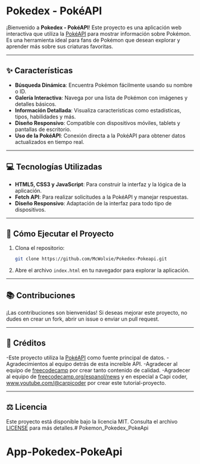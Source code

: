 # Pokedex - PokéAPI

¡Bienvenido a **Pokedex - PokéAPI**! Este proyecto es una aplicación web interactiva que utiliza la [PokéAPI](https://pokeapi.co/) para mostrar información sobre Pokémon. Es una herramienta ideal para fans de Pokémon que desean explorar y aprender más sobre sus criaturas favoritas.

---

## ✨ Características

- **Búsqueda Dinámica**: Encuentra Pokémon fácilmente usando su nombre o ID.
- **Galería Interactiva**: Navega por una lista de Pokémon con imágenes y detalles básicos.
- **Información Detallada**: Visualiza características como estadísticas, tipos, habilidades y más.
- **Diseño Responsivo**: Compatible con dispositivos móviles, tablets y pantallas de escritorio.
- **Uso de la PokéAPI**: Conexión directa a la PokéAPI para obtener datos actualizados en tiempo real.

---

## 💻 Tecnologías Utilizadas

- **HTML5, CSS3 y JavaScript**: Para construir la interfaz y la lógica de la aplicación.
- **Fetch API**: Para realizar solicitudes a la PokéAPI y manejar respuestas.
- **Diseño Responsivo**: Adaptación de la interfaz para todo tipo de dispositivos.

---

## 🔧 Cómo Ejecutar el Proyecto

1. Clona el repositorio:  
   ```bash
   git clone https://github.com/McWolvie/Pokedex-Pokeapi.git
   ```
2. Abre el archivo `index.html` en tu navegador para explorar la aplicación.

---

## 📚 Contribuciones

¡Las contribuciones son bienvenidas! Si deseas mejorar este proyecto, no dudes en crear un fork, abrir un issue o enviar un pull request.

---

## 🚀 Créditos

-Este proyecto utiliza la [PokéAPI](https://pokeapi.co/) como fuente principal de datos. 
-Agradecimientos al equipo detrás de esta increíble API. 
-Agradecer al equipo de [freecodecamp](https://www.freecodecamp.org/) por crear tanto contenido de calidad.
-Agradecer al equipo de [freecodecamp.org/espanol/news](https://www.freecodecamp.org/espanol/) y en especial a  Capi coder, www.youtube.com/@carpicoder por crear este tutorial-proyecto.

---

## ⚖️ Licencia

Este proyecto está disponible bajo la licencia MIT. Consulta el archivo [LICENSE](LICENSE) para más detalles.# Pokemon_Pokedex_PokeApi
# App-Pokedex-PokeApi
